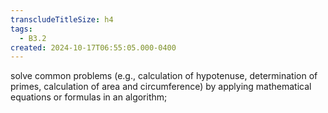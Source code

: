 ```yaml
---
transcludeTitleSize: h4
tags:
  - B3.2
created: 2024-10-17T06:55:05.000-0400
---
```

solve common problems (e.g., calculation of hypotenuse, determination of primes, calculation of area and circumference) by applying mathematical equations or formulas in an algorithm;